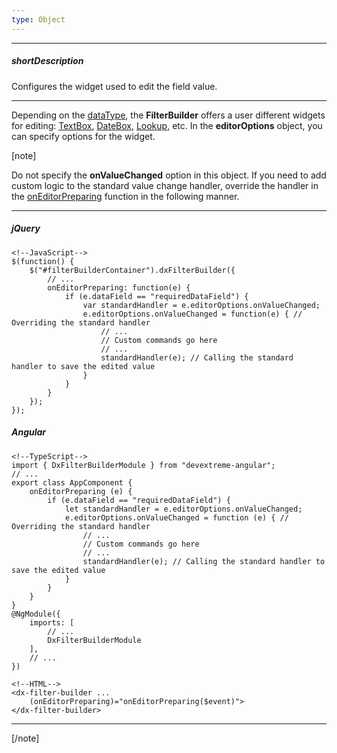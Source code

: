 ```yaml
---
type: Object
---
```

---
##### shortDescription
Configures the widget used to edit the field value.

---
Depending on the [dataType](/api-reference/10%20UI%20Widgets/dxFilterBuilder/5%20Field/editorOptions.md '/Documentation/ApiReference/UI_Widgets/dxFilterBuilder/Field/#editorOptions'), the **FilterBuilder** offers a user different widgets for editing: [TextBox](/api-reference/10%20UI%20Widgets/dxTextBox '/Documentation/ApiReference/UI_Widgets/dxTextBox/'), [DateBox](/api-reference/10%20UI%20Widgets/dxDateBox '/Documentation/ApiReference/UI_Widgets/dxDateBox/'), [Lookup](/api-reference/10%20UI%20Widgets/dxLookup '/Documentation/ApiReference/UI_Widgets/dxLookup/'), etc. In the **editorOptions** object, you can specify options for the widget.

[note]

Do not specify the **onValueChanged** option in this object. If you need to add custom logic to the standard value change handler, override the handler in the [onEditorPreparing](/api-reference/10%20UI%20Widgets/dxFilterBuilder/1%20Configuration/onEditorPreparing.md '/Documentation/ApiReference/UI_Widgets/dxFilterBuilder/Configuration/#onEditorPreparing') function in the following manner.

---
##### jQuery

    <!--JavaScript-->
    $(function() {
        $("#filterBuilderContainer").dxFilterBuilder({
            // ...
            onEditorPreparing: function(e) {
                if (e.dataField == "requiredDataField") {
                    var standardHandler = e.editorOptions.onValueChanged;
                    e.editorOptions.onValueChanged = function(e) { // Overriding the standard handler
                        // ...
                        // Custom commands go here
                        // ...
                        standardHandler(e); // Calling the standard handler to save the edited value
                    }
                }
            }
        });
    });

##### Angular
    
    <!--TypeScript-->
    import { DxFilterBuilderModule } from "devextreme-angular";
    // ...
    export class AppComponent {
        onEditorPreparing (e) {
            if (e.dataField == "requiredDataField") {
                let standardHandler = e.editorOptions.onValueChanged;
                e.editorOptions.onValueChanged = function (e) { // Overriding the standard handler
                    // ...
                    // Custom commands go here
                    // ...
                    standardHandler(e); // Calling the standard handler to save the edited value
                }
            }
        }
    }
    @NgModule({
        imports: [
            // ...
            DxFilterBuilderModule
        ],
        // ...
    })

    <!--HTML-->
    <dx-filter-builder ... 
        (onEditorPreparing)="onEditorPreparing($event)">
    </dx-filter-builder>
    
---

[/note]